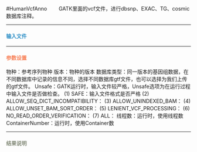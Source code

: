 #HumanVcfAnno
　　GATK里面的vcf文件，进行dbsnp、EXAC、TG、cosmic数据库注释。

***
#### **<i class="fa fa-dot-circle-o" aria-hidden="true" style="color:#3090C7"></i><span style="color:#3090C7"> 输入文件**



***
#### **<i class="fa fa-cog" aria-hidden="true" style="color:#F88158"></i> <span style="color:#F88158">参数设置**

物种：参考序列物种
版本：物种的版本
数据库类型：同一版本的基因组数据，在不同数据库中记录的信息不同，选择不同数据库gtf文件，也可以选择为我们上传的gtf文件。
Unsafe：GATK运行时，输入文件较严格，Unsafe选项为在运行过程中输入文件是否做检查。
(1) SAFE：输入文件格式是否严格
(2) ALLOW_SEQ_DICT_INCOMPATIBILITY：
(3) ALLOW_UNINDEXED_BAM：
(4) ALLOW_UNSET_BAM_SORT_ORDER：
(5) LENIENT_VCF_PROCESSING：
(6) NO_READ_ORDER_VERIFICATION：
(7) ALL：
线程数：运行时，使用线程数
ContainerNumber：运行时，使用Container数


***
#### **<i class="fa fa-file-text" aria-hidden="true" style="color:#848b79"></i><span style="color:#848b79"> 结果说明**
